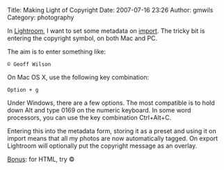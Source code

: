 Title: Making Light of Copyright
Date: 2007-07-16 23:26
Author: gmwils
Category: photography

In [Lightroom][], I want to set some metadata on [import][]. The tricky
bit is entering the copyright symbol, on both Mac and PC.

The aim is to enter something like:

    © Geoff Wilson

On Mac OS X, use the following key combination:

    Option + g

Under Windows, there are a few options. The most compatible is to hold
down Alt and type 0169 on the numeric keyboard. In some word processors,
you can use the key combination Ctrl+Alt+C.

Entering this into the metadata form, storing it as a preset and using
it on import means that all my photos are now automatically tagged. On
export Lightroom will optionally put the copyright message as an
overlay.

<u>Bonus</u>: for HTML, try &copy;

  [Lightroom]: http://pseudofish.com/blog/2007/05/04/why-ive-ignored-aperture/
  [import]: http://www.oreillynet.com/digitalmedia/blog/2007/03/five_ways_to_speed_up_lightroo.html
